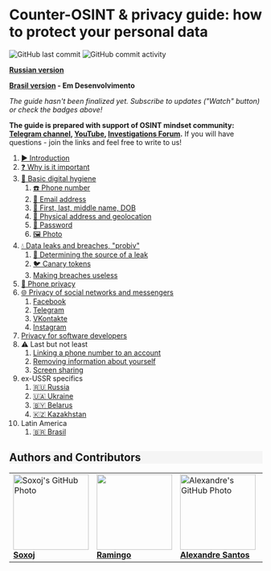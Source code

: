 # Counter-OSINT & privacy guide: how to protect your personal data

![GitHub last commit](https://img.shields.io/github/last-commit/soxoj/counter-osint-guide-en?label=Last%20update)
![GitHub commit activity](https://img.shields.io/github/commit-activity/m/soxoj/counter-osint-guide-en?color=yellow&label=Update%20frequency)

**[Russian version](https://github.com/soxoj/counter-osint-guide-ru)**

**[Brasil version](https://github.com/alexandresantosal91/counter-osint-guide-pt-br) - Em Desenvolvimento**

*The guide hasn't been finalized yet. Subscribe to updates ("Watch" button) or check the badges above!*

**The guide is prepared with support of OSINT mindset community: [Telegram channel](https://t.me/osint_mindset), [YouTube](https://www.youtube.com/@osint_mindset), [Investigations Forum](https://t.me/+GMxoDCvLO0k0MWRi).**
If you will have questions - join the links and feel free to write to us!

 1. [▶️ Introduction](./pages/intro.md)
 1. [❓ Why is it important](./pages/importance.md)
 1. [🛁 Basic digital hygiene](./pages/hygiene.md)
     1. [☎️ Phone number](./pages/phone.md)
     1. [📧 Email address](./pages/email.md)
     1. [📛 First, last, middle name, DOB](./pages/fio-birthday.md)
     1. [📍 Physical address and geolocation](./pages/location.md)
     1. [🔑 Password](./pages/password.md)
     1. [🖼️ Photo](./pages/photo.md)
 1. [💧 Data leaks and breaches, "probiv"](./pages/breaches.md)
     1. [🔎 Determining the source of a leak](./pages/breach-detection.md)
     1. [🐦 Canary tokens](./pages/canary-tokens.md)
     1. [Making breaches useless](./pages/making-breaches-useless.md)
 1. [📱 Phone privacy](./pages/mobile-apps-privacy.md)
 1. [🌐 Privacy of social networks and messengers](./pages/platforms.md)
     1. [Facebook](./pages/facebook.md)
     1. [Telegram](./pages/telegram.md)
     1. [VKontakte](./pages/vkontakte.md)
     1. [Instagram](./pages/instagram.md)
 1. [Privacy for software developers](./pages/development.md)
 1. ⚠️ Last but not least
     1. [Linking a phone number to an account](./pages/2fa.md)
     1. [Removing information about yourself](./pages/deleteme.md)
     1. [Screen sharing](./pages/screen-sharing.md)
 1. ex-USSR specifics
     1. [🇷🇺 Russia](./pages/russia.md)
     1. [🇺🇦 Ukraine](./pages/ukraine.md)
     1. [🇧🇾 Belarus](./pages/belarus.md)
     1. [🇰🇿 Kazakhstan](./pages/kazakhstan.md)
 1. Latin America
     1. [🇧🇷 Brasil](https://github.com/alexandresantosal91/counter-osint-guide-pt-br)

<h2 style="background-color: #F5F5F5;">Authors and Contributors</h2>

<table>
  <tr>
    <td>
      <a href="https://github.com/soxoj">
        <img src="https://avatars.githubusercontent.com/u/31013580?v=4" alt="Soxoj's GitHub Photo" width="150px"/>
        <br><b>Soxoj</b>
      </a>
    </td>
    <td>
      <a href="https://github.com/SOsintOps">
        <img src="https://avatars.githubusercontent.com/u/28706121?v=4" alt "Ramingo's GitHub Photo" width="150px"/>
        <br><b>Ramingo</b>
      </a>
    </td>
    <td>
      <a href="https://github.com/alexandresantosal91">
        <img src="https://avatars.githubusercontent.com/u/122564125?s=400&u=89b5e90a309d06830dcac867a6a5a8e2940ff693&v=4" alt="Alexandre's GitHub Photo" width="150px"/>
        <br><b>Alexandre Santos</b>
      </a>
    </td>
   <td>
      <a href="https://github.com/duk3r4">
        <img src="https://avatars.githubusercontent.com/u/137871056?v=4" alt="Dukera's GitHub Photo" width="150px"/>
        <br><b>Dukera</b>
      </a>
    </td>
  </tr>
</table>
